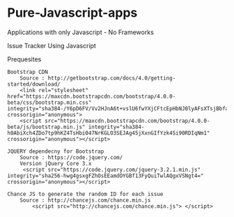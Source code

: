 # Pure-Javascript-apps
Applications with only Javascript - No Frameworks


Issue Tracker Using Javascript

Prequesites

	Bootstrap CDN
		Source : http://getbootstrap.com/docs/4.0/getting-started/download/
		<link rel="stylesheet" href="https://maxcdn.bootstrapcdn.com/bootstrap/4.0.0-beta/css/bootstrap.min.css" integrity="sha384-/Y6pD6FV/Vv2HJnA6t+vslU6fwYXjCFtcEpHbNJ0lyAFsXTsjBbfaDjzALeQsN6M" crossorigin="anonymous">
		<script src="https://maxcdn.bootstrapcdn.com/bootstrap/4.0.0-beta/js/bootstrap.min.js" integrity="sha384-h0AbiXch4ZDo7tp9hKZ4TsHbi047NrKGLO3SEJAg45jXxnGIfYzk4Si90RDIqNm1" crossorigin="anonymous"></script>

	JQUERY dependecny for Bootstrap	
		Source : https://code.jquery.com/
		Version jQuery Core 3.x
   		 <script src="https://code.jquery.com/jquery-3.2.1.min.js" integrity="sha256-hwg4gsxgFZhOsEEamdOYGBf13FyQuiTwlAQgxVSNgt4=" crossorigin="anonymous"></script>
	
	Chance JS to generate the random ID for each issue 
		Source : http://chancejs.com/chance.min.js
    		<script src="http://chancejs.com/chance.min.js"> </script>
